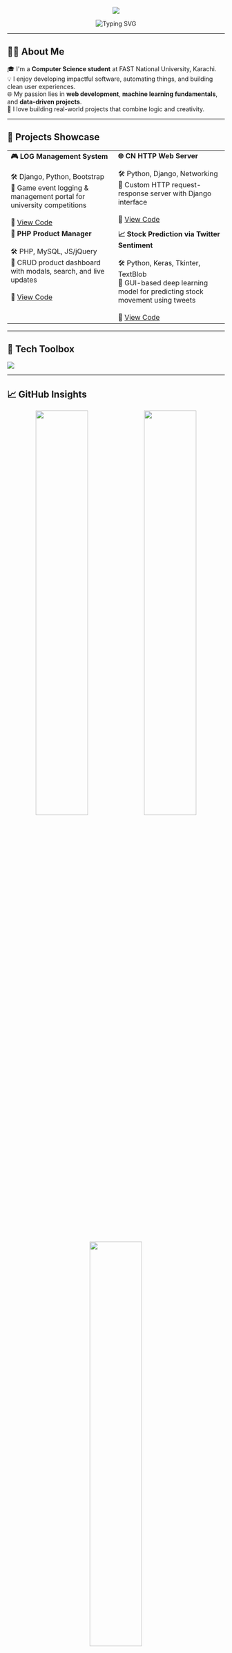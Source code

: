 <!-- Banner -->
<p align="center">
  <img src="https://capsule-render.vercel.app/api?type=waving&color=0e8cc7&height=200&section=header&text=Rushba%20Khan&fontSize=50&fontColor=ffffff" />
</p>

<p align="center">
  <img src="https://readme-typing-svg.demolab.com?font=Fira+Code&weight=500&pause=1000&color=0e8cc7&center=true&vCenter=true&width=435&lines=CS+Student+%7C+FAST-NUCES+Karachi;Full-Stack+Web+Developer;AI+%2F+ML+Explorer;Always+Learning+Something+New!" alt="Typing SVG" />
</p>

---

## 🧑‍💻 About Me

🎓 I'm a **Computer Science student** at FAST National University, Karachi.  
💡 I enjoy developing impactful software, automating things, and building clean user experiences.  
🌐 My passion lies in **web development**, **machine learning fundamentals**, and **data-driven projects**.  
📘 I love building real-world projects that combine logic and creativity.

---

## 🚀 Projects Showcase

<table>
  <tr>
    <td valign="top"><b>🎮 LOG Management System</b><br/><br/>
      🛠️ Django, Python, Bootstrap<br/>
      🎯 Game event logging & management portal for university competitions
      <br/><br/>
      🔗 <a href="https://github.com/your-username/log-management-system">View Code</a>
    </td>
    <td valign="top"><b>🌐 CN HTTP Web Server</b><br/><br/>
      🛠️ Python, Django, Networking<br/>
      🎯 Custom HTTP request-response server with Django interface
      <br/><br/>
      🔗 <a href="https://github.com/your-username/http-web-server-cn">View Code</a>
    </td>
  </tr>
  <tr>
    <td valign="top"><b>🛒 PHP Product Manager</b><br/><br/>
      🛠️ PHP, MySQL, JS/jQuery<br/>
      🎯 CRUD product dashboard with modals, search, and live updates
      <br/><br/>
      🔗 <a href="https://github.com/your-username/php-product-manager">View Code</a>
    </td>
    <td valign="top"><b>📈 Stock Prediction via Twitter Sentiment</b><br/><br/>
      🛠️ Python, Keras, Tkinter, TextBlob<br/>
      🎯 GUI-based deep learning model for predicting stock movement using tweets
      <br/><br/>
      🔗 <a href="https://github.com/your-username/stock-twitter-sentiment">View Code</a>
    </td>
  </tr>
</table>

---

## 🧰 Tech Toolbox

<img src="https://skillicons.dev/icons?i=python,django,php,mysql,js,html,css,bootstrap,git,keras,pandas,numpy,linux" />

---

## 📈 GitHub Insights

<p align="center">
  <img src="https://github-readme-stats.vercel.app/api?username=rushba-khan&show_icons=true&theme=radical&border_radius=10" width="49%" />
  <img src="https://streak-stats.demolab.com?user=rushba-khan&theme=radical&border_radius=10" width="49%" />
</p>

<p align="center">
  <img src="https://github-readme-stats.vercel.app/api/top-langs/?username=rushba-khan&layout=compact&theme=radical&border_radius=10" width="49%" />
</p>

---

## 🎓 Education

- **Bachelor of Science in Computer Science**  
  FAST National University, Karachi  
  📅 *Expected Graduation: 2026*  
  📈 *GPA: 3.38 / 4.00*  
  🏅 *Dean’s List (4th & 5th Semester)*

---

## 📬 Get in Touch

<p align="center">
  <a href="mailto:your-email@gmail.com"><img src="https://img.shields.io/badge/Email-D14836?style=for-the-badge&logo=gmail&logoColor=white"/></a>
  <a href="https://www.linkedin.com/in/your-linkedin-id"><img src="https://img.shields.io/badge/LinkedIn-0077B5?style=for-the-badge&logo=linkedin&logoColor=white"/></a>
  <a href="https://github.com/rushba-khan"><img src="https://img.shields.io/badge/GitHub-000?style=for-the-badge&logo=github&logoColor=white"/></a>
</p>

<p align="center">
  <img src="https://komarev.com/ghpvc/?username=rushba-khan&label=Profile+Views&color=0e8cc7&style=flat" />
</p>
